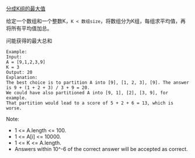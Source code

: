 
[分成K组的最大值](https://leetcode.com/problems/largest-sum-of-averages/)

给定一个数组和一个整数K，`K < 数组size`，将数组分为K组，每组求平均值，再将所有平均值加总。

问能获得的最大总和

```
Example:
Input: 
A = [9,1,2,3,9]
K = 3
Output: 20
Explanation: 
The best choice is to partition A into [9], [1, 2, 3], [9]. The answer is 9 + (1 + 2 + 3) / 3 + 9 = 20.
We could have also partitioned A into [9, 1], [2], [3, 9], for example.
That partition would lead to a score of 5 + 2 + 6 = 13, which is worse.
```

Note:
+ 1 <= A.length <= 100.
+ 1 <= A[i] <= 10000.
+ 1 <= K <= A.length.
+ Answers within 10^-6 of the correct answer will be accepted as correct.